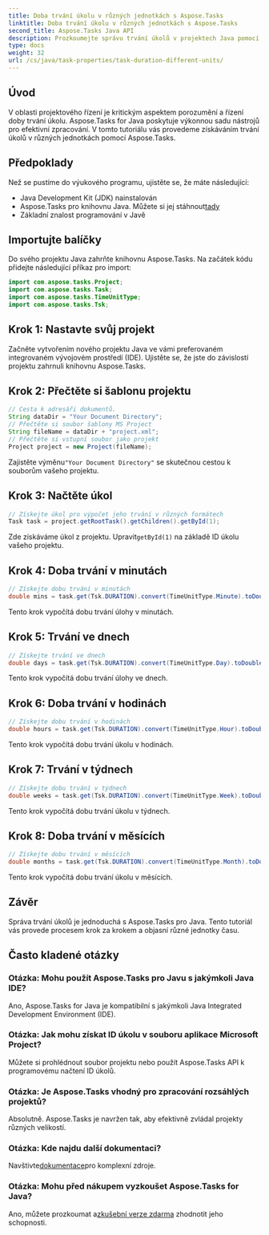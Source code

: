 ```yaml
---
title: Doba trvání úkolu v různých jednotkách s Aspose.Tasks
linktitle: Doba trvání úkolu v různých jednotkách s Aspose.Tasks
second_title: Aspose.Tasks Java API
description: Prozkoumejte správu trvání úkolů v projektech Java pomocí Aspose.Tasks. Přesně vypočítat a převést trvání v minutách, dnech, hodinách, týdnech a měsících.
type: docs
weight: 32
url: /cs/java/task-properties/task-duration-different-units/
---
```

## Úvod
V oblasti projektového řízení je kritickým aspektem porozumění a řízení doby trvání úkolu. Aspose.Tasks for Java poskytuje výkonnou sadu nástrojů pro efektivní zpracování. V tomto tutoriálu vás provedeme získáváním trvání úkolů v různých jednotkách pomocí Aspose.Tasks.
## Předpoklady
Než se pustíme do výukového programu, ujistěte se, že máte následující:
- Java Development Kit (JDK) nainstalován
-  Aspose.Tasks pro knihovnu Java. Můžete si jej stáhnout[tady](https://releases.aspose.com/tasks/java/)
- Základní znalost programování v Javě
## Importujte balíčky
Do svého projektu Java zahrňte knihovnu Aspose.Tasks. Na začátek kódu přidejte následující příkaz pro import:
```java
import com.aspose.tasks.Project;
import com.aspose.tasks.Task;
import com.aspose.tasks.TimeUnitType;
import com.aspose.tasks.Tsk;
```
## Krok 1: Nastavte svůj projekt
Začněte vytvořením nového projektu Java ve vámi preferovaném integrovaném vývojovém prostředí (IDE). Ujistěte se, že jste do závislostí projektu zahrnuli knihovnu Aspose.Tasks.
## Krok 2: Přečtěte si šablonu projektu
```java
// Cesta k adresáři dokumentů.
String dataDir = "Your Document Directory";
// Přečtěte si soubor šablony MS Project
String fileName = dataDir + "project.xml";
// Přečtěte si vstupní soubor jako projekt
Project project = new Project(fileName);
```
 Zajistěte výměnu`"Your Document Directory"` se skutečnou cestou k souborům vašeho projektu.
## Krok 3: Načtěte úkol
```java
// Získejte úkol pro výpočet jeho trvání v různých formátech
Task task = project.getRootTask().getChildren().getById(1);
```
 Zde získáváme úkol z projektu. Upravit`getById(1)` na základě ID úkolu vašeho projektu.
## Krok 4: Doba trvání v minutách
```java
// Získejte dobu trvání v minutách
double mins = task.get(Tsk.DURATION).convert(TimeUnitType.Minute).toDouble();
```
Tento krok vypočítá dobu trvání úlohy v minutách.
## Krok 5: Trvání ve dnech
```java
// Získejte trvání ve dnech
double days = task.get(Tsk.DURATION).convert(TimeUnitType.Day).toDouble();
```
Tento krok vypočítá dobu trvání úlohy ve dnech.
## Krok 6: Doba trvání v hodinách
```java
// Získejte dobu trvání v hodinách
double hours = task.get(Tsk.DURATION).convert(TimeUnitType.Hour).toDouble();
```
Tento krok vypočítá dobu trvání úkolu v hodinách.
## Krok 7: Trvání v týdnech
```java
// Získejte dobu trvání v týdnech
double weeks = task.get(Tsk.DURATION).convert(TimeUnitType.Week).toDouble();
```
Tento krok vypočítá dobu trvání úkolu v týdnech.
## Krok 8: Doba trvání v měsících
```java
// Získejte dobu trvání v měsících
double months = task.get(Tsk.DURATION).convert(TimeUnitType.Month).toDouble();
```
Tento krok vypočítá dobu trvání úkolu v měsících.
## Závěr
Správa trvání úkolů je jednoduchá s Aspose.Tasks pro Java. Tento tutoriál vás provede procesem krok za krokem a objasní různé jednotky času.
## Často kladené otázky
### Otázka: Mohu použít Aspose.Tasks pro Javu s jakýmkoli Java IDE?
Ano, Aspose.Tasks for Java je kompatibilní s jakýmkoli Java Integrated Development Environment (IDE).
### Otázka: Jak mohu získat ID úkolu v souboru aplikace Microsoft Project?
Můžete si prohlédnout soubor projektu nebo použít Aspose.Tasks API k programovému načtení ID úkolů.
### Otázka: Je Aspose.Tasks vhodný pro zpracování rozsáhlých projektů?
Absolutně. Aspose.Tasks je navržen tak, aby efektivně zvládal projekty různých velikostí.
### Otázka: Kde najdu další dokumentaci?
 Navštivte[dokumentace](https://reference.aspose.com/tasks/java/)pro komplexní zdroje.
### Otázka: Mohu před nákupem vyzkoušet Aspose.Tasks for Java?
 Ano, můžete prozkoumat a[zkušební verze zdarma](https://releases.aspose.com/) zhodnotit jeho schopnosti.